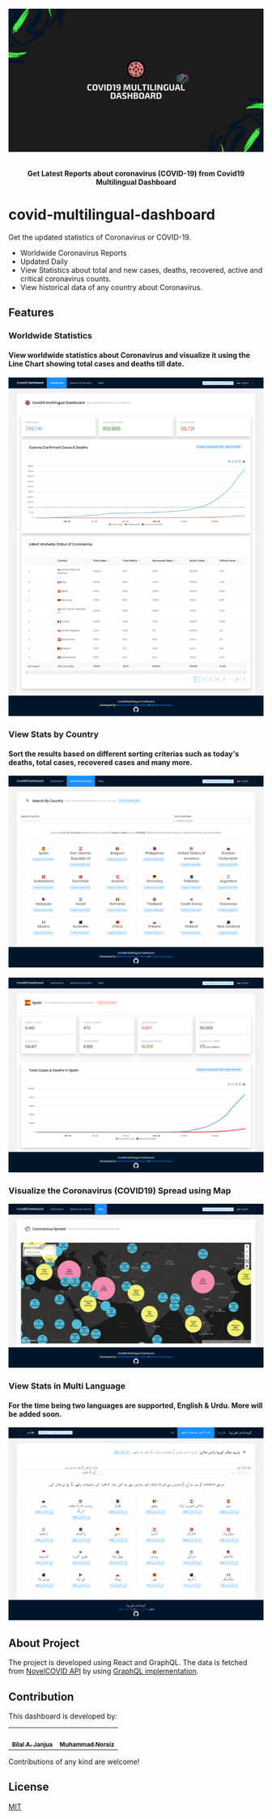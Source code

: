 <h4 align="center">
    <a href="https://github.com/bilalajanjua/covid-multilingual-dashboard">
      <img src="https://github.com/bilalajanjua/covid-multilingual-dashboard/raw/master/.github/logo.jpg" alt="corona-graphql-api" />
    </a>
    <br>
    <br>

Get Latest Reports about coronavirus (COVID-19) from Covid19 Multilingual Dashboard

</h4>

# covid-multilingual-dashboard

Get the updated statistics of Coronavirus or COVID-19.

- Worldwide Coronavirus Reports
- Updated Daily
- View Statistics about total and new cases, deaths, recovered, active and critical coronavirus counts.
- View historical data of any country about Coronavirus.

## Features

### Worldwide Statistics

<h4>View worldwide statistics about Coronavirus and visualize it using the Line Chart showing total cases and deaths till date.</h4>

 <img src="https://github.com/bilalajanjua/covid-multilingual-dashboard/raw/master/.github/dashboard.png" alt="dashboard" />

### View Stats by Country

<h4>Sort the results based on different sorting criterias such as today's deaths, total cases, recovered cases and many more.</h4>

 <img src="https://github.com/bilalajanjua/covid-multilingual-dashboard/raw/master/.github/search.png" alt="search-country" />
<br />
<br />
 <img src="https://github.com/bilalajanjua/covid-multilingual-dashboard/raw/master/.github/country.png" alt="country-page" />

### Visualize the Coronavirus (COVID19) Spread using Map

 <img src="https://github.com/bilalajanjua/covid-multilingual-dashboard/raw/master/.github/map.png" alt="map-page" />

### View Stats in Multi Language

<h4>For the time being two languages are supported, English & Urdu. More will be added soon.</h4>

 <img src="https://github.com/bilalajanjua/covid-multilingual-dashboard/raw/master/.github/rtl.png" alt="urdu-lang" />

## About Project

The project is developed using React and GraphQL. The data is fetched from [NovelCOVID API](https://github.com/NovelCOVID/API/) by using [GraphQL implementation](https://github.com/bilalajanjua/corona-graphql-api/).

## Contribution

This dashboard is developed by:

<table>
  <tr>
    <td align="center"><a href="https://github.com/bilalajanjua"><img src="https://avatars.githubusercontent.com/u/11469682?v=3" width="100px;" alt=""/><br /><sub><b>Bilal A. Janjua</b></sub></a></td>
    <td align="center"><a href="https://github.com/Noraiz"><img src="https://avatars.githubusercontent.com/u/19635234?v=3" width="100px;" alt=""/><br /><sub><b>Muhammad Noraiz</b></sub></a></td>
  </tr>
</table>

Contributions of any kind are welcome!

## License

[MIT](https://choosealicense.com/licenses/mit/)
